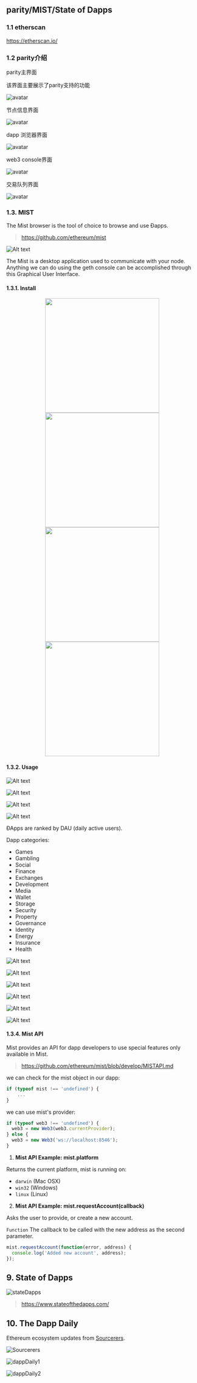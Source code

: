 ## parity/MIST/State of Dapps

### 1.1  etherscan

https://etherscan.io/

### 1.2 parity介绍

parity主界面

该界面主要展示了parity支持的功能

![avatar](https://raw.githubusercontent.com/lucas7788/workingdata/blob/master/blockchaingames/ethereum/parity1.png)

节点信息界面

![avatar](https://raw.githubusercontent.com/lucas7788/workingdata/blob/master/blockchaingames/ethereum/parity2.png)

dapp 浏览器界面

![avatar](https://raw.githubusercontent.com/lucas7788/workingdata/blob/master/blockchaingames/ethereum/parity3.png)

web3 console界面

![avatar](https://raw.githubusercontent.com/lucas7788/workingdata/blob/master/blockchaingames/ethereum/paritycli.png)

交易队列界面

![avatar](https://raw.githubusercontent.com/lucas7788/workingdata/blob/master/blockchaingames/ethereum/paritytxqueue.png)



### 1.3. MIST

The Mist browser is the tool of choice to browse and use Ðapps.

> https://github.com/ethereum/mist

![Alt text](https://raw.githubusercontent.com/wdx7266/learning-ethereum/master/img/DApp/Ethereum/mistGeth.png)

The Mist is a desktop application used to communicate with your node. Anything we can do using the geth console can be accomplished through this Graphical User Interface.

#### 1.3.1. Install

<div align=center><img height="300" src="https://github.com/wdx7266/learning-ethereum/tree/master/img/DApp/Ethereum/installMist1.png"/></div>

<div align=center><img height="300" src="https://github.com/wdx7266/learning-ethereum/tree/master/img/DApp/Ethereum/installMist2.png"/></div>

<div align=center><img height="300" src="https://github.com/wdx7266/learning-ethereum/tree/master/img/DApp/Ethereum/installMist3.png"/></div>

<div align=center><img height="300" src="https://github.com/wdx7266/learning-ethereum/tree/master/img/DApp/Ethereum/installMist4.png"/></div>

#### 1.3.2. Usage

![Alt text](https://raw.githubusercontent.com/wdx7266/learning-ethereum/master/img/DApp/Ethereum/useMist0.png)

![Alt text](https://raw.githubusercontent.com/wdx7266/learning-ethereum/master/img/DApp/Ethereum/useMist1.png)

![Alt text](https://raw.githubusercontent.com/wdx7266/learning-ethereum/master/img/DApp/Ethereum/useMist2.png)

![Alt text](https://raw.githubusercontent.com/wdx7266/learning-ethereum/master/img/DApp/Ethereum/useMist3.png)

ÐApps are ranked by DAU (daily active users).

Dapp categories:

- Games
- Gambling
- Social
- Finance
- Exchanges
- Development
- Media
- Wallet
- Storage
- Security
- Property
- Governance
- Identity
- Energy
- Insurance
- Health

![Alt text](https://raw.githubusercontent.com/wdx7266/learning-ethereum/master/img/DApp/Ethereum/useMist4.png)

![Alt text](https://raw.githubusercontent.com/wdx7266/learning-ethereum/master/img/DApp/Ethereum/useMist5.png)

![Alt text](https://raw.githubusercontent.com/wdx7266/learning-ethereum/master/img/DApp/Ethereum/useMist6.png)

![Alt text](https://raw.githubusercontent.com/wdx7266/learning-ethereum/tree/master/img/DApp/Ethereum/useMist7.png)

![Alt text](https://raw.githubusercontent.com/wdx7266/learning-ethereum/tree/master/img/DApp/Ethereum/useMist8.png)

![Alt text](https://raw.githubusercontent.com/wdx7266/learning-ethereum/tree/master/img/DApp/Ethereum/useMist9.png)



#### 1.3.4. Mist API

Mist provides an API for dapp developers to use special features only available in Mist.

> https://github.com/ethereum/mist/blob/develop/MISTAPI.md

we can check for the mist object in our dapp:

```js
if (typeof mist !== 'undefined') {
    ...
}
```

we can use mist's provider:

```js
if (typeof web3 !== 'undefined') {
  web3 = new Web3(web3.currentProvider);
} else {
  web3 = new Web3('ws://localhost:8546');
}
```

1. **Mist API Example: mist.platform**

Returns the current platform, mist is running on:

- `darwin` (Mac OSX)
- `win32` (Windows)
- `linux` (Linux)

2. **Mist API Example: mist.requestAccount(callback)**

Asks the user to provide, or create a new account.

`Function` The callback to be called with the new address as the second parameter.

```js
mist.requestAccount(function(error, address) {
  console.log('Added new account', address);
});
```




## 9. State of Dapps

![stateDapps](https://raw.githubusercontent.com/wdx7266/learning-ethereum/tree/master/img/DApp/Ethereum/stateDapps.png)

> https://www.stateofthedapps.com/

## 10. The Dapp Daily

Ethereum ecosystem updates from [Sourcerers](https://sourcerers.io/).

![Sourcerers](https://raw.githubusercontent.com/wdx7266/learning-ethereum/tree/master/img/DApp/Ethereum/sourceres.png)

![dappDaily1](https://raw.githubusercontent.com/wdx7266/learning-ethereum/tree/master/img/DApp/Ethereum/dappDaily1.png)

![dappDaily2](https://raw.githubusercontent.com/wdx7266/learning-ethereum/tree/master/img/DApp/Ethereum/dappDaily2.png)

